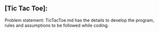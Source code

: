 [Tic Tac Toe]:
--------------
Problem statement: TicTacToe.md has the details to develop the program, rules and assumptions to be followed while coding.




